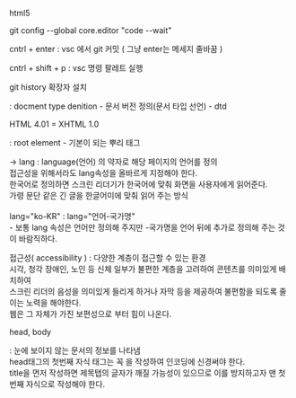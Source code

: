html5



git config --global core.editor "code --wait" 

cntrl + enter : vsc 에서 git 커밋 ( 그냥 enter는 메세지 줄바꿈 )

cntrl + shift + p : vsc 명령 팔레트 실행

git history 확장자 설치




<!doctype html> : docment type denition - 문서 버전 정의(문서 타입 선언) - dtd

HTML 4.01 = XHTML 1.0

<html> : root element - 기본이 되는 뿌리 태그

-> lang : language(언어) 의 약자로 해당 페이지의 언어를 정의<br>
          접근성을 위해서라도 lang속성을 올바르게 지정해야 한다.<br>
          한국어로 정의하면 스크린 리더기가 한국어에 맞춰 화면을 사용자에게 읽어준다.<br>
          가령 문단 같은 긴 글을 한글어미에 맞춰 읽어 주는 방식
          <br>
          <br>
          lang="ko-KR" : lang="언어-국가명" <br>
          - 보통 lang 속성은 언어만 정의해 주지만 -국가명을 언어 뒤에 추가로 정의해 주는 것이 바람직하다.


접근성( accessibility ) : 다양한 계층이 접근할 수 있는 환경<br>
                          시각, 청각 장애인, 노인 등 신체 일부가 불편한 계층을 고려하여 콘텐츠를 의미있게 배치하여<br>
                          스크린 리더의 음성을 의미있게 들리게 하거나 자막 등을 제공하여 불편함을 되도록 줄이는 노력을 해야한다.<br>
                          웹은 그 자체가 가진 보편성으로 부터 힘이 나온다.


head, body

<head> : 눈에 보이지 않는 문서의 정보를 나타냄<br>
         head태그의 첫번째 자식 태그는 꼭 <meta charset="UTF-8"> 을 작성하여 인코딩에 신경써야 한다.<br>
         title을 먼저 작성하면 제목탭의 글자가 깨질 가능성이 있으므로 이를 방지하고자 맨 첫번째 자식으로 작성해야 한다.


<title> : 해당 페이지의 제목을 지정할 수 있는데 단순히 제목을 붙이는 개념이 아닌 검색 엔진 최적화(seo)를 고려한 작업이다.<br>
       	  모든 페이지의 title은 각각 유일해야 한다.(중복X)<br>
          각각 다른 title의 단어가 검색시 더 상위에 나올 수 있다.

<meta> : 화면의 정보를 정의 / name, content 의 쌍으로 정의하는 게 대부분이나 charset같은 영역도 존재한다.


html은 보통 웹 화면은 헤더(네비게이션), 메인, 푸터의 3단 골격이나
       헤더, 내비게이션, 메인, 푸터의 4단 골격 구조를 주로 사용한다.
       
       <header>, <nav>, <main>, <footer>

       -> 헤더(네비게이션), 비주얼, 메인컨텐츠, 푸터 등의 4단 구조도 많음 ( 비주얼 영역은 관련 태그가 없으므로 <div> 태그로 사용한다. )

        <aside> 태그는 메인컨텐츠의 내용과 별개 혹은 보조적인 내용이 들어가며 날씨, 트위터 보드 등의 정보들이 들어간다.

        <article> 태그는 독립적으로 완결된 정보를 작성할 때 사용된다. ( 트위터, 페이스북 글, 블로그 글 등)

html, css 속성

attribute(html) vs property(css)